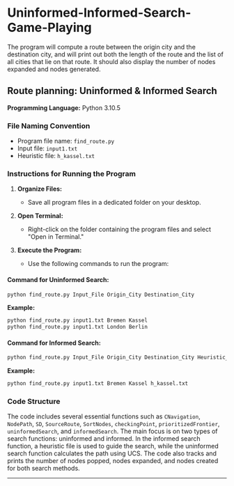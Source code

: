 # Uninformed-Informed-Search-Game-Playing
The program will compute a route between the origin city and the destination city, and will print out both the length of the route and the list of all cities that lie on that route. It should also display the number of nodes expanded and nodes generated.


## Route planning: Uninformed & Informed Search

**Programming Language:** Python 3.10.5

### File Naming Convention

- Program file name: `find_route.py`
- Input file: `input1.txt`
- Heuristic file: `h_kassel.txt`

### Instructions for Running the Program

1. **Organize Files:**
   - Save all program files in a dedicated folder on your desktop.

2. **Open Terminal:**
   - Right-click on the folder containing the program files and select "Open in Terminal."

3. **Execute the Program:**
   - Use the following commands to run the program:

#### Command for Uninformed Search:

```bash
python find_route.py Input_File Origin_City Destination_City
```

**Example:**

```bash
python find_route.py input1.txt Bremen Kassel
python find_route.py input1.txt London Berlin
```

#### Command for Informed Search:

```bash
python find_route.py Input_File Origin_City Destination_City Heuristic_File
```

**Example:**

```bash
python find_route.py input1.txt Bremen Kassel h_kassel.txt
```

### Code Structure

The code includes several essential functions such as `CNavigation`, `NodePath`, `SD`, `SourceRoute`, `SortNodes`, `checkingPoint`, `prioritizedFrontier`, `uninformedSearch`, and `informedSearch`. The main focus is on two types of search functions: uninformed and informed. In the informed search function, a heuristic file is used to guide the search, while the uninformed search function calculates the path using UCS. The code also tracks and prints the number of nodes popped, nodes expanded, and nodes created for both search methods.

---

